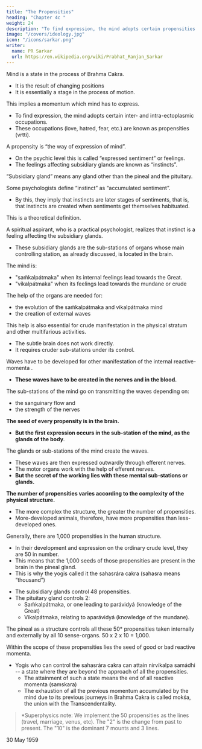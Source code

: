 ```yaml
---
title: "The Propensities"
heading: "Chapter 4c "
weight: 24
description: "To find expression, the mind adopts certain propensities of love, hatred, fear, etc."
image: "/covers/ideology.jpg"
icon: "/icons/sarkar.png"
writer:
  name: PR Sarkar
  url: https://en.wikipedia.org/wiki/Prabhat_Ranjan_Sarkar
---
```



Mind is a state in the process of Brahma Cakra.
- It is the result of changing positions
- It is essentially a stage in the process of motion. 

This implies a momentum which mind has to express.
- To find expression, the mind adopts certain inter- and intra-ectoplasmic occupations. 
- These occupations (love, hatred, fear, etc.) are known as propensities (vrtti). 

A propensity is “the way of expression of mind”. 
- On the psychic level this <!-- occupation --> is called “expressed sentiment” or feelings.
- The feelings <!-- Sentiments --> affecting subsidiary glands are known as “instincts”. 

“Subsidiary gland” means any gland other than the pineal and the pituitary. 

Some psychologists define “instinct” as “accumulated sentiment”. 
- By this, they imply that instincts are later stages of sentiments, that is, that instincts are created when sentiments get themselves habituated. 

This is a theoretical definition. 

A spiritual aspirant, who is a practical psychologist, realizes that instinct is a feeling affecting the subsidiary glands.
- These subsidiary glands are the sub-stations of organs whose main controlling station, as already discussed, is located in the brain. 


The mind is:
- "saḿkalpátmaka" when its internal feelings <!-- occupations --> lead towards the Great.
- "vikalpátmaka" when its feelings lead towards the mundane or crude

The help of the organs are needed for:
- the evolution of the saḿkalpátmaka and vikalpátmaka mind 
- the creation of external waves

This help is also essential for crude manifestation in the physical stratum and other multifarious activities.
- The subtle brain does not work directly. 
- It requires cruder sub-stations under its control.


Waves have to be developed for other manifestation of the internal reactive-momenta <!-- saḿskáras -->. 
- **These waves have to be created in the nerves and in the blood.**

The sub-stations of the mind go on transmitting the waves depending on:
- the sanguinary flow and 
- the strength of the nerves


**The seed of every propensity is in the brain.** 
- **But the first expression occurs in the sub-station of the mind, as the glands of the body**. 

 
The glands or sub-stations of the mind create the waves. 
- These waves are then expressed outwardly through efferent nerves. 
- The motor organs work with the help of efferent nerves.
- **But the secret of the working lies with these mental sub-stations or glands.**

**The number of propensities varies according to the complexity of the physical structure.** 
- The more complex the structure, the greater the number of propensities. 
- More-developed animals, therefore, have more propensities than less-developed ones. 

Generally, there are 1,000 propensities in the human structure. 
- In their development and expression on the ordinary crude level, they are 50 in number. 
- This means that the 1,000 seeds of those propensities <!-- The collective number being one thousand, the seeds of all those thousand vrttis --> are present in the brain in the pineal gland. 
- This is why the yogis called it the sahasrára cakra (sahasra means “thousand”)

<!-- Because of the existence of these seeds of one thousand vrttis , the .  -->

- The subsidiary glands control 48 propensities. 
- The pituitary gland controls 2:
  - Saḿkalpátmaka, or one leading to parávidyá (knowledge of the Great)
  - Vikalpátmaka, relating to aparávidyá (knowledge of the mundane). 

The pineal as a structure controls all these 50* <!-- vrttis --> propensities taken internally and externally by all 10 sense-organs<!--  indriyas -->. 50 x 2 x 10 = 1,000.

Within the scope of these propensities lies the seed of <!-- saḿskára – --> good or bad reactive momenta.

- Yogis who can control<!--  over --> the sahasrára cakra can attain nirvikalpa samádhi -- a state where they are beyond the approach of all the propensities<!-- vrttis -->. 
  - The attainment of such a state means the end of all reactive momenta (samskara)
  - The exhaustion of all the previous momentum accumulated by the mind due to its previous journeys in Brahma Cakra is called mokśa, the union with the Transcendentality.


> *Superphysics note: We implement the 50 propensities as the lines (travel, marriage, venus, etc). <!-- 7 + 3 dimensions multiplied by 5 layers. --> The "2" is the change from past to present. The "10" is the dominant 7 mounts and 3 lines. 


30 May 1959
